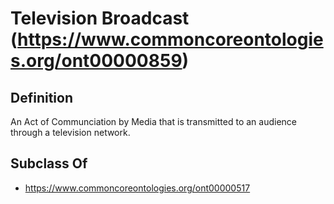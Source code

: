 # Television Broadcast (https://www.commoncoreontologies.org/ont00000859)

## Definition
An Act of Communciation by Media that is transmitted to an audience through a television network.

## Subclass Of
- https://www.commoncoreontologies.org/ont00000517

